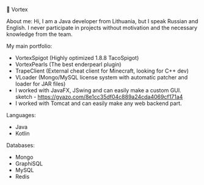 🌃 Vortex

About me:
Hi, I am a Java developer from Lithuania, but I speak Russian and English.
I never participate in projects without motivation and the necessary knowledge from the team.

My main portfolio:
- VortexSpigot (Highly optimized 1.8.8 TacoSpigot)
- VortexPearls (The best enderpearl plugin)
- TrapeClient (External cheat client for Minecraft, looking for C++ dev)
- VLoader (Mongo/MySQL license system with automatic patcher and loader for JAR files)
- I worked with JavaFX, JSwing and can easily make a custom GUI.
sketch - https://gyazo.com/8e1cc35df04c889a24cda4069cf171a4
- I worked with Tomcat and can easily make any web backend part.

Languages:
- Java
- Kotlin

Databases:
- Mongo
- GraphiSQL
- MySQL
- Redis

